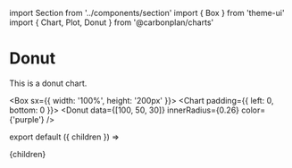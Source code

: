 import Section from '../components/section'
import { Box } from 'theme-ui'
import { Chart, Plot, Donut } from '@carbonplan/charts'

# Donut

This is a donut chart.

<Box sx={{ width: '100%', height: '200px' }}>
  <Chart padding={{ left: 0, bottom: 0 }}>
    <Plot square>
      <Donut data={[100, 50, 30]} innerRadius={0.26} color={'purple'} />
    </Plot>
  </Chart>
</Box>

export default ({ children }) => <Section name='donut'>{children}</Section>

